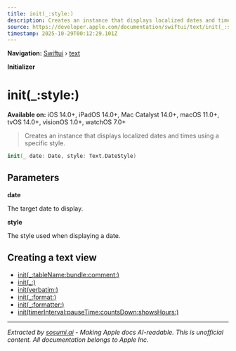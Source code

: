 ```yaml
---
title: init(_:style:)
description: Creates an instance that displays localized dates and times using a specific style.
source: https://developer.apple.com/documentation/swiftui/text/init(_:style:)
timestamp: 2025-10-29T00:12:29.101Z
---
```


**Navigation:** [Swiftui](/documentation/swiftui) › [text](/documentation/swiftui/text)

**Initializer**

# init(_:style:)

**Available on:** iOS 14.0+, iPadOS 14.0+, Mac Catalyst 14.0+, macOS 11.0+, tvOS 14.0+, visionOS 1.0+, watchOS 7.0+

> Creates an instance that displays localized dates and times using a specific style.

```swift
init(_ date: Date, style: Text.DateStyle)
```

## Parameters

**date**

The target date to display.



**style**

The style used when displaying a date.



## Creating a text view

- [init(_:tableName:bundle:comment:)](/documentation/swiftui/text/init(_:tablename:bundle:comment:))
- [init(_:)](/documentation/swiftui/text/init(_:))
- [init(verbatim:)](/documentation/swiftui/text/init(verbatim:))
- [init(_:format:)](/documentation/swiftui/text/init(_:format:))
- [init(_:formatter:)](/documentation/swiftui/text/init(_:formatter:))
- [init(timerInterval:pauseTime:countsDown:showsHours:)](/documentation/swiftui/text/init(timerinterval:pausetime:countsdown:showshours:))

---

*Extracted by [sosumi.ai](https://sosumi.ai) - Making Apple docs AI-readable.*
*This is unofficial content. All documentation belongs to Apple Inc.*
